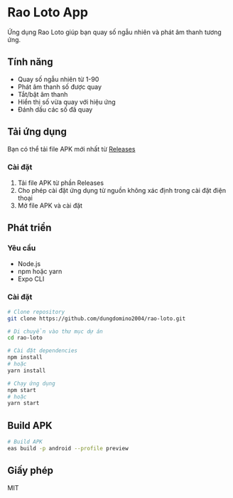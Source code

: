# Rao Loto App

Ứng dụng Rao Loto giúp bạn quay số ngẫu nhiên và phát âm thanh tương ứng.

## Tính năng

- Quay số ngẫu nhiên từ 1-90
- Phát âm thanh số được quay
- Tắt/bật âm thanh
- Hiển thị số vừa quay với hiệu ứng
- Đánh dấu các số đã quay

## Tải ứng dụng

Bạn có thể tải file APK mới nhất từ [Releases](https://github.com/dungdomino2004/rao-loto/releases)

### Cài đặt

1. Tải file APK từ phần Releases
2. Cho phép cài đặt ứng dụng từ nguồn không xác định trong cài đặt điện thoại
3. Mở file APK và cài đặt

## Phát triển

### Yêu cầu

- Node.js
- npm hoặc yarn
- Expo CLI

### Cài đặt

```bash
# Clone repository
git clone https://github.com/dungdomino2004/rao-loto.git

# Di chuyển vào thư mục dự án
cd rao-loto

# Cài đặt dependencies
npm install
# hoặc
yarn install

# Chạy ứng dụng
npm start
# hoặc
yarn start
```

## Build APK

```bash
# Build APK
eas build -p android --profile preview
```

## Giấy phép

MIT
